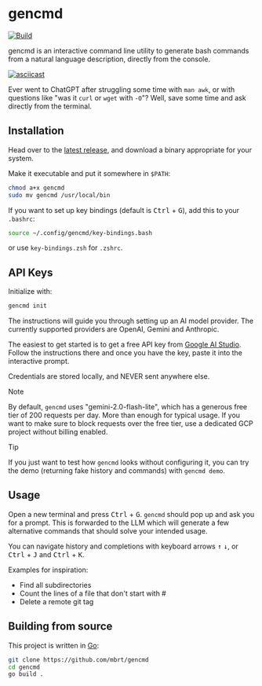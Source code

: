# gencmd

[![Build](https://github.com/mbrt/gencmd/actions/workflows/build.yml/badge.svg)](https://github.com/mbrt/gencmd/actions/workflows/build.yml)

gencmd is an interactive command line utility to generate bash commands from a
natural language description, directly from the console.

[![asciicast](https://asciinema.org/a/QoGh9TXk3GMcyP4FmWyh2iUqH.svg)](https://asciinema.org/a/QoGh9TXk3GMcyP4FmWyh2iUqH)

Ever went to ChatGPT after struggling some time with `man awk`, or with
questions like "was it `curl` or `wget` with `-O`"? Well, save some time and ask
directly from the terminal.

## Installation

Head over to the
[latest release](https://github.com/mbrt/gencmd/releases/latest), and download a
binary appropriate for your system.

Make it executable and put it somewhere in `$PATH`:

```sh
chmod a+x gencmd
sudo mv gencmd /usr/local/bin
```

If you want to set up key bindings (default is <kbd>Ctrl</kbd> + <kbd>G</kbd>),
add this to your `.bashrc`:

```sh
source ~/.config/gencmd/key-bindings.bash
```

or use `key-bindings.zsh` for `.zshrc`.

## API Keys

Initialize with:

```sh
gencmd init
```

The instructions will guide you through setting up an AI model provider. The
currently supported providers are OpenAI, Gemini and Anthropic.

The easiest to get started is to get a free API key from [Google AI
Studio](https://aistudio.google.com/apikey). Follow the instructions there and
once you have the key, paste it into the interactive prompt.

Credentials are stored locally, and NEVER sent anywhere else.

> [!NOTE]
> By default, `gencmd` uses "gemini-2.0-flash-lite", which has a generous free
> tier of 200 requests per day. More than enough for typical usage. If you want
> to make sure to block requests over the free tier, use a dedicated GCP project
> without billing enabled.

> [!TIP]
> If you just want to test how `gencmd` looks without configuring it, you can
> try the demo (returning fake history and commands) with `gencmd demo`.

## Usage

Open a new terminal and press <kbd>Ctrl</kbd> + <kbd>G</kbd>. `gencmd` should pop
up and ask you for a prompt. This is forwarded to the LLM which will generate a
few alternative commands that should solve your intended usage.

You can navigate history and completions with keyboard arrows <kbd>↑</kbd>
<kbd>↓</kbd>, or <kbd>Ctrl</kbd> + <kbd>J</kbd> and <kbd>Ctrl</kbd> +
<kbd>K</kbd>.

Examples for inspiration:

* Find all subdirectories
* Count the lines of a file that don't start with #
* Delete a remote git tag

## Building from source

This project is written in [Go](https://go.dev):

```sh
git clone https://github.com/mbrt/gencmd
cd gencmd
go build .
```
